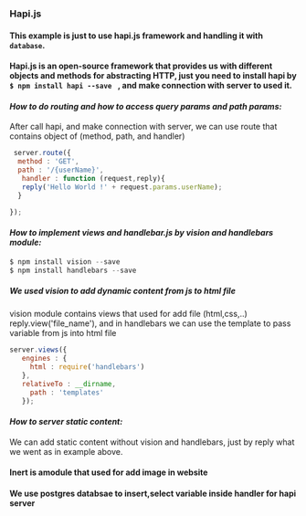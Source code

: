 ### Hapi.js
#### This example is just to use hapi.js framework and handling it with `database`.

#### Hapi.js is an open-source framework that provides us with different objects and methods for abstracting HTTP, just you need to install hapi by `$ npm install hapi --save ` , and make connection with server to used it.


#### ***How to do routing and how to access query params and path params:***
 After call hapi, and make connection with server, we can use route that contains object of (method, path, and handler)

```js
 server.route({
  method : 'GET',
  path : '/{userName}',
   handler : function (request,reply){
   reply('Hello World !' + request.params.userName);
  }

});

```


#### ***How to implement views and handlebar.js by vision and handlebars module:***

```js
$ npm install vision --save
$ npm install handlebars --save
```
##### We used vision to add dynamic content from js to html file

vision module contains views that used for add file (html,css,..) reply.view('file_name'), and in handlebars we can use the template to pass variable from js into html file

```js
server.views({
   engines : {
     html : require('handlebars')
   },
   relativeTo : __dirname,
     path : 'templates'
   });
```

#### ***How to server static content:***
We can add static content without vision and handlebars, just by reply what we went as in example above.

#### Inert is amodule that used for add image in website

#### We use postgres databsae to insert,select variable inside handler for hapi server
